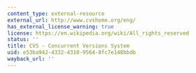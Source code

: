 ```yaml
---
content_type: external-resource
external_url: http://www.cvshome.org/eng/
has_external_license_warning: true
license: https://en.wikipedia.org/wiki/All_rights_reserved
status: ''
title: CVS - Concurrent Versions System
uid: e53ba942-4332-4310-9564-8fc7e148bbdb
wayback_url: ''
---
```


